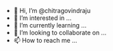 - 👋 Hi, I’m @chitragovindraju
- 👀 I’m interested in ...
- 🌱 I’m currently learning ...
- 💞️ I’m looking to collaborate on ...
- 📫 How to reach me ...

<!---
chitragovindraju/chitragovindraju is a ✨ special ✨ repository because its `README.md` (this file) appears on your GitHub profile.
You can click the Preview link to take a look at your changes.
--->
